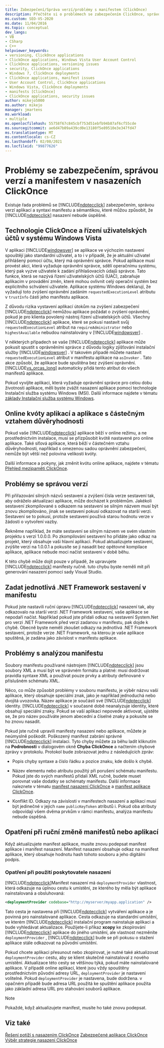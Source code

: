 ```yaml
---
title: Zabezpečení/Správa verzí/problémy s manifestem (ClickOnce)
description: Přečtěte si o problémech se zabezpečením ClickOnce, správou verzí aplikací a syntaxí manifestu a sémantikou, které můžou způsobit, že nasazení ClickOnce neproběhne úspěšně.
ms.custom: SEO-VS-2020
ms.date: 11/04/2016
ms.topic: conceptual
dev_langs:
- VB
- CSharp
- C++
helpviewer_keywords:
- versioning, ClickOnce applications
- ClickOnce applications, Windows Vista User Account Control
- ClickOnce applications, versioning issues
- security, ClickOnce applications
- Windows 7, ClickOnce deployments
- ClickOnce applications, manifest issues
- User Account Control, ClickOnce applications
- Windows Vista, ClickOnce deployments
- manifests [ClickOnce]
- ClickOnce applications, security issues
author: mikejo5000
ms.author: mikejo
manager: jmartens
ms.workload:
- multiple
ms.openlocfilehash: 55758f67c845cbf753d51ebfb94b87af6cf55cde
ms.sourcegitcommit: ae6d47b09a439cd0e13180f5e89510e3e347fd47
ms.translationtype: MT
ms.contentlocale: cs-CZ
ms.lasthandoff: 02/08/2021
ms.locfileid: "99877626"
---
```

# <a name="security-versioning-and-manifest-issues-in-clickonce-deployments"></a>Problémy se zabezpečením, správou verzí a manifestem v nasazeních ClickOnce

Existuje řada problémů se [!INCLUDE[ndptecclick](../deployment/includes/ndptecclick_md.md)] zabezpečením, správou verzí aplikací a syntaxí manifestu a sémantikou, které můžou způsobit, že [!INCLUDE[ndptecclick](../deployment/includes/ndptecclick_md.md)] nasazení nebude úspěšné.

## <a name="clickonce-and-windows-vista-user-account-control"></a>Technologie ClickOnce a řízení uživatelských účtů v systému Windows Vista

V aplikaci [!INCLUDE[windowsver](../deployment/includes/windowsver_md.md)] se aplikace ve výchozím nastavení spouštějí jako standardní uživatel, a to i v případě, že je aktuální uživatel přihlášený pomocí účtu, který má oprávnění správce. Pokud aplikace musí provést akci, která vyžaduje oprávnění správce, sdělí operačnímu systému, který pak vyzve uživatele k zadání přihlašovacích údajů správce. Tato funkce, která se nazývá řízení uživatelských účtů (UAC), zabraňuje aplikacím v provádění změn, které mohou ovlivnit celý operační systém bez explicitního schválení uživatele. Aplikace systému Windows deklarují, že vyžadují toto zvýšení oprávnění zadáním `requestedExecutionLevel` atributu v `trustInfo` části jeho manifestu aplikace.

Z důvodu rizika vystavení aplikací útokům na zvýšení zabezpečení [!INCLUDE[ndptecclick](../deployment/includes/ndptecclick_md.md)] nemůžou aplikace požádat o zvýšení oprávnění, pokud je pro klienta povolený nástroj řízení uživatelských účtů. Všechny [!INCLUDE[ndptecclick](../deployment/includes/ndptecclick_md.md)] aplikace, které se pokusí nastavit svůj `requestedExecutionLevel` atribut na `requireAdministrator` nebo `highestAvailable` nebudou nainstalovány v [!INCLUDE[windowsver](../deployment/includes/windowsver_md.md)] .

V některých případech se vaše [!INCLUDE[ndptecclick](../deployment/includes/ndptecclick_md.md)] aplikace může pokusit spustit s oprávněními správce z důvodu logiky zjišťování instalační služby [!INCLUDE[windowsver](../deployment/includes/windowsver_md.md)] . V takovém případě můžete nastavit `requestedExecutionLevel` atribut v manifestu aplikace na `asInvoker` . Tato akce způsobí, že aplikace bude spuštěna bez zvýšení oprávnění. [!INCLUDE[vs_orcas_long](../debugger/includes/vs_orcas_long_md.md)] automaticky přidá tento atribut do všech manifestů aplikace.

Pokud vyvíjíte aplikaci, která vyžaduje oprávnění správce pro celou dobu životnosti aplikace, měli byste zvážit nasazení aplikace pomocí technologie Instalační služba systému Windows (MSI). Další informace najdete v tématu [základy Instalační služba systému Windows](../extensibility/internals/windows-installer-basics.md).

## <a name="online-application-quotas-and-partial-trust-applications"></a>Online kvóty aplikací a aplikace s částečným vztahem důvěryhodnosti

Pokud vaše [!INCLUDE[ndptecclick](../deployment/includes/ndptecclick_md.md)] aplikace běží v online režimu, a ne prostřednictvím instalace, musí se přizpůsobit kvótě nastavené pro online aplikace. Také síťová aplikace, která běží v částečném vztahu důvěryhodnosti, například s omezenou sadou oprávnění zabezpečení, nemůže být větší než polovina velikosti kvóty.

Další informace a pokyny, jak změnit kvótu online aplikace, najdete v tématu [Přehled mezipaměti ClickOnce](../deployment/clickonce-cache-overview.md).

## <a name="versioning-issues"></a>Problémy se správou verzí

Při přiřazování silných názvů sestavení a zvýšení čísla verze sestavení tak, aby odráželo aktualizaci aplikace, může docházet k problémům. Jakékoli sestavení zkompilované s odkazem na sestavení se silným názvem musí být znovu zkompilováno, jinak se sestavení pokusí odkazovat na starší verzi. Sestavení se to pokusí, protože sestavení používá starou hodnotu verze v žádosti o vytvoření vazby.

Řekněme například, že máte sestavení se silným názvem ve svém vlastním projektu s verzí 1.0.0.0. Po zkompilování sestavení ho přidáte jako odkaz na projekt, který obsahuje vaši hlavní aplikaci. Pokud aktualizujete sestavení, zvýšíte verzi na 1.0.0.1 a pokusíte se ji nasadit bez opětovné kompilace aplikace, aplikace nebude moci načíst sestavení v době běhu.

K této chybě může dojít pouze v případě, že upravujete [!INCLUDE[ndptecclick](../deployment/includes/ndptecclick_md.md)] manifesty ručně. tuto chybu byste neměli mít při generování nasazení pomocí sady Visual Studio.

## <a name="specify-individual-net-framework-assemblies-in-the-manifest"></a>Zadat jednotlivá .NET Framework sestavení v manifestu

Pokud jste nastavili ruční úpravu [!INCLUDE[ndptecclick](../deployment/includes/ndptecclick_md.md)] nasazení tak, aby odkazovalo na starší verzi .NET Framework sestavení, vaše aplikace se nepodaří načíst. Například pokud jste přidali odkaz na sestavení System.Net pro verzi .NET Framework před verzí zadanou v manifestu, pak dojde k chybě. Obecně byste neměli zkoušet odkazy na jednotlivá .NET Framework sestavení, protože verze .NET Framework, na kterou je vaše aplikace spuštěná, je zadána jako závislost v manifestu aplikace.

## <a name="manifest-parsing-issues"></a>Problémy s analýzou manifestu

Soubory manifestu používané nástrojem [!INCLUDE[ndptecclick](../deployment/includes/ndptecclick_md.md)] jsou soubory XML a musí být ve správném formátu a platné: musí dodržovat pravidla syntaxe XML a používat pouze prvky a atributy definované v příslušném schématu XML.

Něco, co může způsobit problémy v souboru manifestu, je výběr názvu vaší aplikace, který obsahuje speciální znak, jako je například jednoduchá nebo dvojitá uvozovka. Název aplikace je součástí své [!INCLUDE[ndptecclick](../deployment/includes/ndptecclick_md.md)] identity. [!INCLUDE[ndptecclick](../deployment/includes/ndptecclick_md.md)] v současné době neanalyzuje identity, které obsahují speciální znaky. Pokud se vaší aplikaci nepovede aktivovat, ujistěte se, že pro název používáte jenom abecední a číselné znaky a pokusíte se ho znovu nasadit.

Pokud jste ručně upravili manifesty nasazení nebo aplikace, můžete je neúmyslně poškodit. Poškozený manifest zabrání správné [!INCLUDE[ndptecclick](../deployment/includes/ndptecclick_md.md)] instalaci. Tyto chyby můžete za běhu ladit kliknutím na **Podrobnosti** v dialogovém okně **Chyba ClickOnce** a načtením chybové zprávy v protokolu. Protokol bude zobrazovat jednu z následujících zpráv:

- Popis chyby syntaxe a číslo řádku a pozice znaku, kde došlo k chybě.

- Název elementu nebo atributu použitý při porušení schématu manifestu. Pokud jste do svých manifestů přidali XML ručně, budete muset porovnat vaše dodatky se schématy manifestu. Další informace naleznete v tématu [manifest nasazení ClickOnce](../deployment/clickonce-deployment-manifest.md) a [manifest aplikace ClickOnce](../deployment/clickonce-application-manifest.md).

- Konflikt ID. Odkazy na závislosti v manifestech nasazení a aplikací musí být jedinečné v jejich `name` `publicKeyToken` atributů i. Pokud oba atributy odpovídají všem dvěma prvkům v rámci manifestu, analýza manifestu nebude úspěšná.

## <a name="precautions-when-manually-changing-manifests-or-applications"></a>Opatření při ruční změně manifestů nebo aplikací

Když aktualizujete manifest aplikace, musíte znovu podepsat manifest aplikace i manifest nasazení. Manifest nasazení obsahuje odkaz na manifest aplikace, který obsahuje hodnotu hash tohoto souboru a jeho digitální podpis.

### <a name="precautions-with-deployment-provider-usage"></a>Opatření při použití poskytovatele nasazení

[!INCLUDE[ndptecclick](../deployment/includes/ndptecclick_md.md)]Manifest nasazení má `deploymentProvider` vlastnost, která odkazuje na úplnou cestu k umístění, ze kterého by měla být aplikace nainstalovaná a obsluhovaná:

```xml
<deploymentProvider codebase="http://myserver/myapp.application" />
```

Tato cesta je nastavena při [!INCLUDE[ndptecclick](../deployment/includes/ndptecclick_md.md)] vytváření aplikace a je povinná pro nainstalované aplikace. Cesta odkazuje na standardní umístění, ve kterém [!INCLUDE[ndptecclick](../deployment/includes/ndptecclick_md.md)] instalační program nainstaluje aplikaci a bude vyhledávat aktualizace. Použijete-li příkaz **xcopy** ke zkopírování [!INCLUDE[ndptecclick](../deployment/includes/ndptecclick_md.md)] aplikace do jiného umístění, ale vlastnost nezměníte `deploymentProvider` , [!INCLUDE[ndptecclick](../deployment/includes/ndptecclick_md.md)] bude se při pokusu o stažení aplikace stále odkazovat na původní umístění.

Pokud chcete aplikaci přesunout nebo zkopírovat, je nutné také aktualizovat `deploymentProvider` cestu, aby se klient skutečně nainstaloval z nového umístění. Aktualizace této cesty se většinou týká, pokud máte nainstalované aplikace. V případě online aplikací, které jsou vždy spouštěny prostřednictvím původní adresy URL, `deploymentProvider` je nastavení volitelné. Pokud `deploymentProvider` je nastavena, bude dodržena. v opačném případě bude adresa URL použitá ke spuštění aplikace použita jako základní adresa URL pro stahování souborů aplikace.

> [!NOTE]
> Pokaždé, když aktualizujete manifest, musíte ho také znovu podepsat.

## <a name="see-also"></a>Viz také

[Řešení potíží s nasazením ClickOnce](../deployment/troubleshooting-clickonce-deployments.md) 
 [Zabezpečené aplikace ClickOnce](../deployment/securing-clickonce-applications.md) 
 [Výběr strategie nasazení ClickOnce](../deployment/choosing-a-clickonce-deployment-strategy.md)
